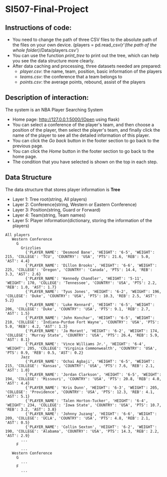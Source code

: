 # SI507-Final-Project

## Instructions of code:
* You need to change the path of three CSV files to the absolute path of the files on your own device. (players = pd.read_csv(r'*(the path of the whole folder)*/Data/players.csv')
* You can use the function *print_tree* to print out the tree, which can help you see the data structure more clearly.
* After data caching and processing, three datasets needed are prepared:
  * *player.csv*: the name, team, position, basic information of the players
  * *teams.csv*: the conference that a team belongs to
  * *points.csv*: the average points, rebound, assist of the players

## Description of interaction:
The system is an NBA Player Searching System
* Home page: http://127.0.0.1:5000/(Open using flask)
* You can select a conference of the player's team, and then choose a position of the player, then select the player's team, and finally click the name of the player to see all the detailed information of this player.
* You can click the *Go back* button in the footer section to go back to the previous page.
* You can click the *Home* button in the footer section to go back to the home page.
* The condition that you have selected is shown on the top in each step.

## Data Structure
The data structure that stores player information is **Tree**
* Layer 1: Tree root(string, All players)
* Layer 2: Conference(string, Western or Eastern Conference)
* Layer 3: Position(string, Guard or Forward)
* Layer 4: Team(string, Team names)
* Layer 5: Player information(dictionary, storing the information of the players)
```
All players
   Western Conference
     G
       Grizzlies
         {'PLAYER_NAME': 'Desmond Bane', 'HEIGHT': '6-5', 'WEIGHT': 215, 'COLLEGE': 'TCU', 'COUNTRY': 'USA', 'PTS': 21.6, 'REB': 5.0, 'AST': 4.4}
         {'PLAYER_NAME': 'Dillon Brooks', 'HEIGHT': '6-6', 'WEIGHT': 225, 'COLLEGE': 'Oregon', 'COUNTRY': 'Canada', 'PTS': 14.4, 'REB': 3.3, 'AST': 2.6}
         {'PLAYER_NAME': 'Kennedy Chandler', 'HEIGHT': '5-11', 'WEIGHT': 170, 'COLLEGE': 'Tennessee', 'COUNTRY': 'USA', 'PTS': 2.2, 'REB': 1.0, 'AST': 1.7}
         {'PLAYER_NAME': 'Tyus Jones', 'HEIGHT': '6-2', 'WEIGHT': 196, 'COLLEGE': 'Duke', 'COUNTRY': 'USA', 'PTS': 10.3, 'REB': 2.5, 'AST': 5.2}
         {'PLAYER_NAME': 'Luke Kennard', 'HEIGHT': '6-5', 'WEIGHT': 206, 'COLLEGE': 'Duke', 'COUNTRY': 'USA', 'PTS': 9.1, 'REB': 2.7, 'AST': 1.5}
         {'PLAYER_NAME': 'John Konchar', 'HEIGHT': '6-5', 'WEIGHT': 210, 'COLLEGE': 'Indiana-Purdue Fort Wayne', 'COUNTRY': 'USA', 'PTS': 5.0, 'REB': 4.2, 'AST': 1.3}
         {'PLAYER_NAME': 'Ja Morant', 'HEIGHT': '6-2', 'WEIGHT': 174, 'COLLEGE': 'Murray State', 'COUNTRY': 'USA', 'PTS': 26.4, 'REB': 5.9, 'AST': 8.1}
         {'PLAYER_NAME': 'Vince Williams Jr.', 'HEIGHT': '6-4', 'WEIGHT': 205, 'COLLEGE': 'Virginia Commonwealth', 'COUNTRY': 'USA', 'PTS': 0.9, 'REB': 0.5, 'AST': 0.2}
       Jazz
         {'PLAYER_NAME': 'Ochai Agbaji', 'HEIGHT': '6-5', 'WEIGHT': 215, 'COLLEGE': 'Kansas', 'COUNTRY': 'USA', 'PTS': 7.6, 'REB': 2.1, 'AST': 1.0}
         {'PLAYER_NAME': 'Jordan Clarkson', 'HEIGHT': '6-5', 'WEIGHT': 194, 'COLLEGE': 'Missouri', 'COUNTRY': 'USA', 'PTS': 20.8, 'REB': 4.0, 'AST': 4.4}
         {'PLAYER_NAME': 'Kris Dunn', 'HEIGHT': '6-3', 'WEIGHT': 205, 'COLLEGE': 'Providence', 'COUNTRY': 'USA', 'PTS': 12.3, 'REB': 4.1, 'AST': 5.1}
         {'PLAYER_NAME': 'Talen Horton-Tucker', 'HEIGHT': '6-4', 'WEIGHT': 234, 'COLLEGE': 'Iowa State', 'COUNTRY': 'USA', 'PTS': 10.7, 'REB': 3.2, 'AST': 3.8}
         {'PLAYER_NAME': 'Johnny Juzang', 'HEIGHT': '6-6', 'WEIGHT': 209, 'COLLEGE': 'UCLA', 'COUNTRY': 'USA', 'PTS': 4.8, 'REB': 2.1, 'AST': 0.5}
         {'PLAYER_NAME': 'Collin Sexton', 'HEIGHT': '6-2', 'WEIGHT': 190, 'COLLEGE': 'Alabama', 'COUNTRY': 'USA', 'PTS': 14.3, 'REB': 2.2, 'AST': 2.9}
       ...
     F
       ...
   Western Conference
     G
       ...
     F
       ...
```
